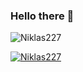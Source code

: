 ### Hello there 👋

<p align="left"> <img src="https://komarev.com/ghpvc/?username=Niklas227&label=Profile%20views&color=green&style=flat" alt="Niklas227"/></p>
<p align="left"> <a href="https://github.com/ryo-ma/github-profile-trophy"><img src="https://github-profile-trophy.vercel.app/?username=Niklas227" alt="Niklas227" /></a> </p>


<!--
**Niklas227/Niklas227** is a ✨ _special_ ✨ repository because its `README.md` (this file) appears on your GitHub profile.

Here are some ideas to get you started:

- 🔭 I’m currently working on ...
- 🌱 I’m currently learning ...
- 👯 I’m looking to collaborate on ...
- 🤔 I’m looking for help with ...
- 💬 Ask me about ...
- 📫 How to reach me: ...
- 😄 Pronouns: ...
- ⚡ Fun fact: ...
-->

